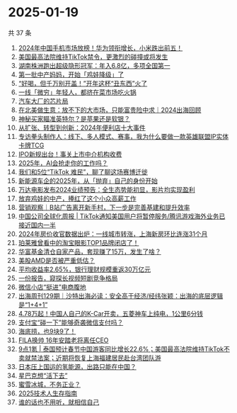 # 2025-01-19

共 37 条

<!-- BEGIN 36KR -->
<!-- 最后更新时间 2025-01-19 13:13:10 +0800 -->
1. [2024年中国手机市场放榜！华为领衔增长，小米跌出前五！](https://36kr.com/p/3127018172743433)
1. [美国最高法院维持TikTok禁令，更激烈的碰撞或将发生](https://36kr.com/p/3127432198946311)
1. [湖南株洲跑出超级隐形冠军：年入6.8亿，多项全国第一](https://36kr.com/p/3126811507693570)
1. [第一批中产妈妈，开始「鸡娃降级」了](https://36kr.com/p/3127547934644230)
1. [“好喝，但千万别开盖！”开年这杯“丑东西”火了](https://36kr.com/p/3127571677026310)
1. [一线「微穷」年轻人，都挤在菜市场吃火锅](https://36kr.com/p/3129018546379013)
1. [汽车大厂的芯片局](https://36kr.com/p/3127592631638280)
1. [在北美做生意：放不下的大市场，只能富贵险中求｜2024出海回顾](https://36kr.com/p/3127610975426823)
1. [神秘买家瞄准英特尔？是苹果还是软银？](https://36kr.com/p/3127574598024708)
1. [从扩张、转型到创新：2024年便利店十大事件](https://36kr.com/p/3127637211420677)
1. [专访拳头制作人：线下、多人模式、赛事，我为什么要做一款英雄联盟IP实体卡牌TCG](https://36kr.com/p/3126864521041924)
1. [IPO新规出台！事关上市中介机构收费](https://36kr.com/p/3126817760198151)
1. [2025年，AI会抢走你的工作吗？](https://36kr.com/p/3108595036966659)
1. [我们和5位“TikTok 难民”，聊了聊这场赛博迁徙](https://36kr.com/p/3127841223317507)
1. [新能源车企的2025年，从「抛弃」自己的身份开始](https://36kr.com/p/3126927727695881)
1. [万达电影发布2024业绩预告：全生态势能初显，影片均实现盈利](https://36kr.com/p/3128360555763721)
1. [放弃鸡娃的中产，捧红了这个小众高薪工作](https://36kr.com/p/3129154222545161)
1. [营销观察｜B站广告离开新手村，下一步是完善基建和提升效率](https://36kr.com/p/3128076372285701)
1. [中国公司全球化周报 | TikTok通知美国用户将暂停服务/腾讯游戏海外业务已接近国内一半](https://36kr.com/p/3127974396041220)
1. [2024年房价收官数据出炉：一线城市转涨，上海新房环比连涨31个月](https://36kr.com/p/3128036693973251)
1. [珀莱雅曾看中的淘宝眼影TOP1品牌闭店了！](https://36kr.com/p/3128263948883968)
1. [华富基金清仓自家产品，套现赚了15万，发生了啥？](https://36kr.com/p/3128026820630528)
1. [美股AMD是否被严重低估？](https://36kr.com/p/3127731030654469)
1. [平均收益率2.65%，银行理财规模重返30万亿元](https://36kr.com/p/3126886893476097)
1. [一份报告，窥探长视频短剧竞争格局](https://36kr.com/p/3126890462435592)
1. [微信小店“挺进”电商腹地](https://36kr.com/p/3126912261036288)
1. [出海周刊129期｜沙特出海必读：安全高于经济/经纬张颖：出海的底层逻辑是“1+4+1”](https://36kr.com/p/3126589632387076)
1. [4.78万起！中国人自己的K-Car开卖，五菱神车上纯电，1公里6分钱](https://36kr.com/p/3126808349382663)
1. [支付宝“碰一下”能够奇袭微信支付吗？](https://36kr.com/p/3115349943553544)
1. [海底捞，也9块9了！](https://36kr.com/p/3126811223513093)
1. [FILA换帅 16年安踏老将离任CEO](https://36kr.com/p/3126906609899523)
1. [9点1氪 | 泰国预计春节中国游客同比增长22.6%；美国最高法院维持TikTok不卖就禁法案；近期将恢复上海福建居民赴台湾团队游](https://36kr.com/p/3127034115577864)
1. [日本压上国运的氢能源，出路只能在中国？](https://36kr.com/p/3126771439606025)
1. [星巴克想“活下去”](https://36kr.com/p/3126761862519046)
1. [蜜雪冰城，不务正业？](https://36kr.com/p/3127005671889155)
1. [2025技术人生存指南](https://36kr.com/p/3105259345612551)
1. [谁的话也不用听，就相信自己](https://36kr.com/p/3126771702782208)
<!-- END 36KR -->